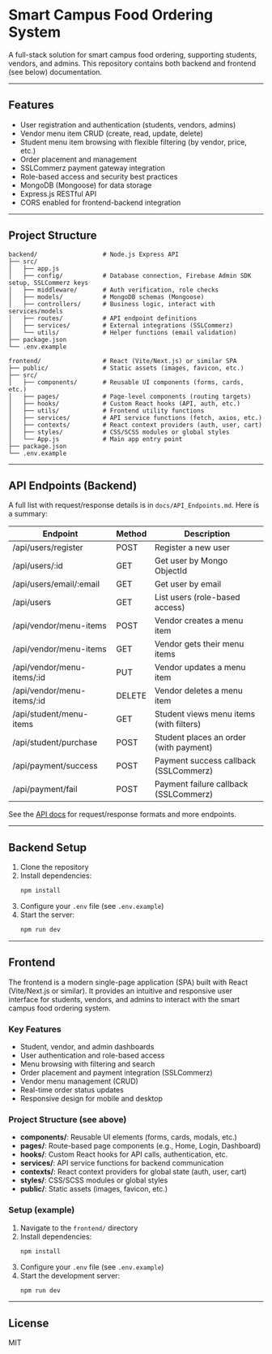 # Smart Campus Food Ordering System

A full-stack solution for smart campus food ordering, supporting students, vendors, and admins. This repository contains both backend and frontend (see below) documentation.

---

## Features

- User registration and authentication (students, vendors, admins)
- Vendor menu item CRUD (create, read, update, delete)
- Student menu item browsing with flexible filtering (by vendor, price, etc.)
- Order placement and management
- SSLCommerz payment gateway integration
- Role-based access and security best practices
- MongoDB (Mongoose) for data storage
- Express.js RESTful API
- CORS enabled for frontend-backend integration

---

## Project Structure

```
backend/                  # Node.js Express API
├── src/
│   ├── app.js
│   ├── config/           # Database connection, Firebase Admin SDK setup, SSLCommerz keys
│   ├── middleware/       # Auth verification, role checks
│   ├── models/           # MongoDB schemas (Mongoose)
│   ├── controllers/      # Business logic, interact with services/models
│   ├── routes/           # API endpoint definitions
│   ├── services/         # External integrations (SSLCommerz)
│   └── utils/            # Helper functions (email validation)
├── package.json
└── .env.example

frontend/                 # React (Vite/Next.js) or similar SPA
├── public/               # Static assets (images, favicon, etc.)
├── src/
│   ├── components/       # Reusable UI components (forms, cards, etc.)
│   ├── pages/            # Page-level components (routing targets)
│   ├── hooks/            # Custom React hooks (API, auth, etc.)
│   ├── utils/            # Frontend utility functions
│   ├── services/         # API service functions (fetch, axios, etc.)
│   ├── contexts/         # React context providers (auth, user, cart)
│   ├── styles/           # CSS/SCSS modules or global styles
│   └── App.js            # Main app entry point
├── package.json
└── .env.example
```

---

## API Endpoints (Backend)

A full list with request/response details is in `docs/API_Endpoints.md`. Here is a summary:

| Endpoint                   | Method | Description                             |
| -------------------------- | ------ | --------------------------------------- |
| /api/users/register        | POST   | Register a new user                     |
| /api/users/:id             | GET    | Get user by Mongo ObjectId              |
| /api/users/email/:email    | GET    | Get user by email                       |
| /api/users                 | GET    | List users (role-based access)          |
| /api/vendor/menu-items     | POST   | Vendor creates a menu item              |
| /api/vendor/menu-items     | GET    | Vendor gets their menu items            |
| /api/vendor/menu-items/:id | PUT    | Vendor updates a menu item              |
| /api/vendor/menu-items/:id | DELETE | Vendor deletes a menu item              |
| /api/student/menu-items    | GET    | Student views menu items (with filters) |
| /api/student/purchase      | POST   | Student places an order (with payment)  |
| /api/payment/success       | POST   | Payment success callback (SSLCommerz)   |
| /api/payment/fail          | POST   | Payment failure callback (SSLCommerz)   |

See the [API docs](/docs/API_Endpoints.md) for request/response formats and more endpoints.

---

## Backend Setup

1. Clone the repository
2. Install dependencies:
   ```powershell
   npm install
   ```
3. Configure your `.env` file (see `.env.example`)
4. Start the server:
   ```powershell
   npm run dev
   ```

---

## Frontend

The frontend is a modern single-page application (SPA) built with React (Vite/Next.js or similar). It provides an intuitive and responsive user interface for students, vendors, and admins to interact with the smart campus food ordering system.

### Key Features

- Student, vendor, and admin dashboards
- User authentication and role-based access
- Menu browsing with filtering and search
- Order placement and payment integration (SSLCommerz)
- Vendor menu management (CRUD)
- Real-time order status updates
- Responsive design for mobile and desktop

### Project Structure (see above)

- **components/**: Reusable UI elements (forms, cards, modals, etc.)
- **pages/**: Route-based page components (e.g., Home, Login, Dashboard)
- **hooks/**: Custom React hooks for API calls, authentication, etc.
- **services/**: API service functions for backend communication
- **contexts/**: React context providers for global state (auth, user, cart)
- **styles/**: CSS/SCSS modules or global styles
- **public/**: Static assets (images, favicon, etc.)

### Setup (example)

1. Navigate to the `frontend/` directory
2. Install dependencies:
   ```powershell
   npm install
   ```
3. Configure your `.env` file (see `.env.example`)
4. Start the development server:
   ```powershell
   npm run dev
   ```

---

## License

MIT
